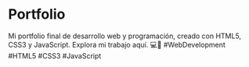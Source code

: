 # Portfolio
Mi portfolio final de desarrollo web y programación, creado con HTML5, CSS3 y JavaScript. Explora mi trabajo aquí. 💻🚀 #WebDevelopment #HTML5 #CSS3 #JavaScript
